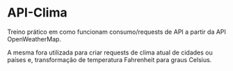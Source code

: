 # API-Clima

<p> Treino prático em como funcionam consumo/requests de API a partir da API OpenWeatherMap. </p>
<p> A mesma fora utilizada para criar requests de clima atual de cidades ou países e, transformação de temperatura Fahrenheit para graus Celsius. </p>
